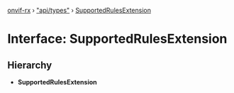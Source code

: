 [onvif-rx](../README.md) › ["api/types"](../modules/_api_types_.md) › [SupportedRulesExtension](_api_types_.supportedrulesextension.md)

# Interface: SupportedRulesExtension

## Hierarchy

* **SupportedRulesExtension**
